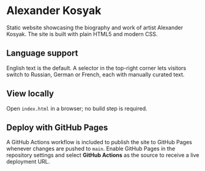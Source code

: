 # Alexander Kosyak

Static website showcasing the biography and work of artist Alexander Kosyak. The site is built with plain HTML5 and modern CSS.

## Language support

English text is the default. A selector in the top-right corner lets visitors switch to Russian, German or French, each with manually curated text.

## View locally

Open `index.html` in a browser; no build step is required.

## Deploy with GitHub Pages

A GitHub Actions workflow is included to publish the site to GitHub Pages whenever changes are pushed to `main`. Enable GitHub Pages in the repository settings and select **GitHub Actions** as the source to receive a live deployment URL.
